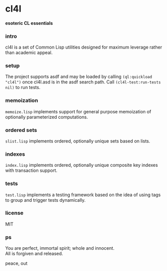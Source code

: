 # cl4l
#### esoteric CL essentials

### intro
cl4l is a set of Common Lisp utilities designed for maximum leverage rather than academic appeal.

### setup
The project supports asdf and may be loaded by calling ```(ql:quickload "cl4l")``` once cl4l.asd is in the asdf search path. Call ```(cl4l-test:run-tests nil)``` to run tests.

### memoization
```memoize.lisp``` implements support for general purpose memoization of optionally parameterized computations.

### ordered sets
```slist.lisp``` implements ordered, optionally unique sets based on lists.

### indexes
```index.lisp``` implements ordered, optionally unique composite key indexes with transaction support.

### tests
```test.lisp``` implements a testing framework based on the idea of using tags to group and trigger tests dynamically.

### license
MIT

### ps
You are perfect, immortal spirit; whole and innocent.<br/>
All is forgiven and released.

peace, out<br/>
